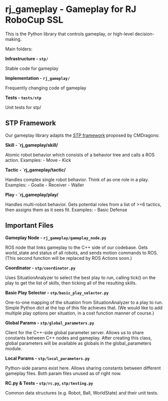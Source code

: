 # rj\_gameplay - Gameplay for RJ RoboCup SSL 

This is the Python library that controls gameplay, or high-level
decision-making. 

Main folders: 

**Infrastructure - `stp/`**

Stable code for gameplay

**Implementation - `rj_gameplay/`**

Frequently changing code of gameplay 

**Tests - `tests/stp`**

Unit tests for stp/ 

## STP Framework

Our gameplay library adapts the [STP
framework](https://citeseerx.ist.psu.edu/viewdoc/download?doi=10.1.1.61.1972&rep=rep1&type=pdf)
proposed by CMDragons: 

**Skill - `rj_gameplay/skill/**

Atomic robot behavior which consists of a behavior tree and calls a ROS action.
Examples:
    - Move 
    - Kick

**Tactic - `rj_gameplay/tactic/**

Handles complex single robot behavior. Think of as one role in a play.
Examples:
    - Goalie
    - Receiver
    - Waller 

**Play - `rj_gameplay/play/**

Handles multi-robot behavior. Gets potential roles from a list of >=6 tactics,
then assigns them as it sees fit. Examples:
    - Basic Defense

## Important Files

**Gameplay Node - `rj_gameplay/gameplay_node.py`**

ROS node that links gameplay to the C++ side of our codebase. Gets world\_state
and status of all robots, and sends motion commands to ROS.  (This second
function will be replaced by ROS Actions soon.)

**Coordinator - `stp/coordinator.py`**

Uses SituationAnalyzer to select the best play to run, calling tick() on the
play to get the list of skills, then ticking all of the resulting skills.

**Basic Play Selector - `stp/basic_play_selector.py`**

One-to-one mapping of the situation from SituationAnalyzer to a play to run.
Simple Python dict at the top of this file achieves that. (We would like to add
multiple play options per situation, in a cost function manner of course.)

**Global Params - `stp/global_parameters.py`**

Client for the C++-side global parameter server. Allows us to share constants
between C++ nodes and gameplay. After creating this class, global parameters
will be available as globals in the global\_parameters module.

**Local Params - `stp/local_parameters.py`**

Python-side params exist here. Allows sharing constants between different
gameplay files. Both param files unused as of right now.

**RC.py & Tests - `stp/rc.py`, `stp/testing.py`**

Common data structures (e.g. Robot, Ball, WorldState) and their unit tests.
